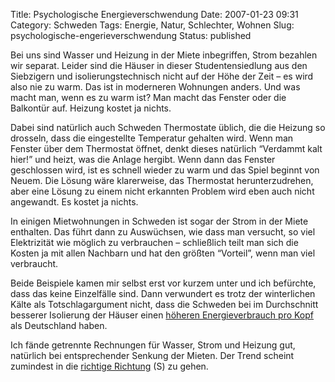 Title: Psychologische Energieverschwendung
Date: 2007-01-23 09:31
Category: Schweden
Tags: Energie, Natur, Schlechter, Wohnen
Slug: psychologische-engerieverschwendung
Status: published

Bei uns sind Wasser und Heizung in der Miete inbegriffen, Strom bezahlen
wir separat. Leider sind die Häuser in dieser Studentensiedlung aus den
Siebzigern und isolierungstechnisch nicht auf der Höhe der Zeit – es
wird also nie zu warm. Das ist in moderneren Wohnungen anders. Und was
macht man, wenn es zu warm ist? Man macht das Fenster oder die Balkontür
auf. Heizung kostet ja nichts.

Dabei sind natürlich auch Schweden Thermostate üblich, die die Heizung
so drosseln, dass die eingestellte Temperatur gehalten wird. Wenn man
Fenster über dem Thermostat öffnet, denkt dieses natürlich “Verdammt
kalt hier!” und heizt, was die Anlage hergibt. Wenn dann das Fenster
geschlossen wird, ist es schnell wieder zu warm und das Spiel beginnt
von Neuem. Die Lösung wäre klarerweise, das Thermostat herunterzudrehen,
aber eine Lösung zu einem nicht erkannten Problem wird eben auch nicht
angewandt. Es kostet ja nichts.

In einigen Mietwohnungen in Schweden ist sogar der Strom in der Miete
enthalten. Das führt dann zu Auswüchsen, wie dass man versucht, so viel
Elektrizität wie möglich zu verbrauchen – schließlich teilt man sich die
Kosten ja mit allen Nachbarn und hat den größten “Vorteil”, wenn man
viel verbraucht.

Beide Beispiele kamen mir selbst erst vor kurzem unter und ich
befürchte, dass das keine Einzelfälle sind. Dann verwundert es trotz der
winterlichen Kälte als Totschlagargument nicht, dass die Schweden bei im
Durchschnitt besserer Isolierung der Häuser einen [höheren
Energieverbrauch pro
Kopf](http://www.bfs.admin.ch/bfs/portal/de/index/international/statatlas_europa.html)
als Deutschland haben.

Ich fände getrennte Rechnungen für Wasser, Strom und Heizung gut,
natürlich bei entsprechender Senkung der Mieten. Der Trend scheint
zumindest in die [richtige
Richtung](http://www.sr.se/Ekot/artikel.asp?artikel=1117240) (S) zu
gehen.

